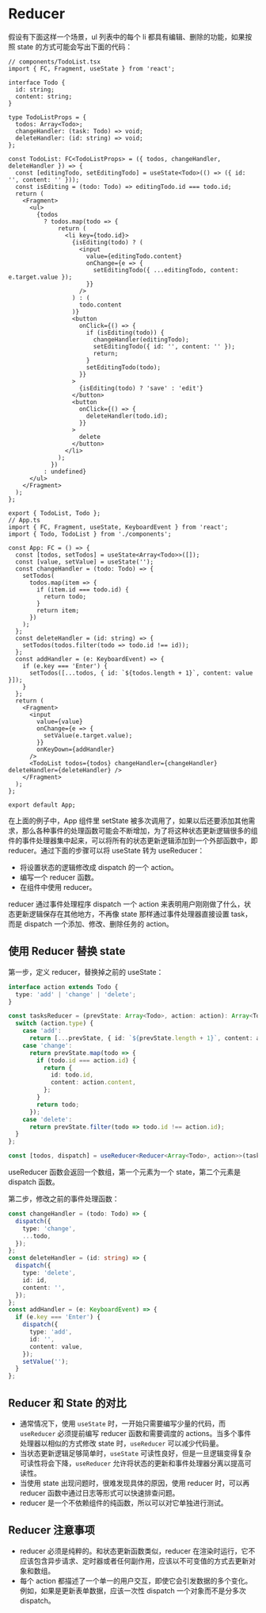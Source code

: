 # Reducer

假设有下面这样一个场景，ul 列表中的每个 li 都具有编辑、删除的功能，如果按照 state 的方式可能会写出下面的代码：

```tsx
// components/TodoList.tsx
import { FC, Fragment, useState } from 'react';

interface Todo {
  id: string;
  content: string;
}

type TodoListProps = {
  todos: Array<Todo>;
  changeHandler: (task: Todo) => void;
  deleteHandler: (id: string) => void;
};

const TodoList: FC<TodoListProps> = ({ todos, changeHandler, deleteHandler }) => {
  const [editingTodo, setEditingTodo] = useState<Todo>(() => ({ id: '', content: '' }));
  const isEditing = (todo: Todo) => editingTodo.id === todo.id;
  return (
    <Fragment>
      <ul>
        {todos
          ? todos.map(todo => {
              return (
                <li key={todo.id}>
                  {isEditing(todo) ? (
                    <input
                      value={editingTodo.content}
                      onChange={e => {
                        setEditingTodo({ ...editingTodo, content: e.target.value });
                      }}
                    />
                  ) : (
                    todo.content
                  )}
                  <button
                    onClick={() => {
                      if (isEditing(todo)) {
                        changeHandler(editingTodo);
                        setEditingTodo({ id: '', content: '' });
                        return;
                      }
                      setEditingTodo(todo);
                    }}
                  >
                    {isEditing(todo) ? 'save' : 'edit'}
                  </button>
                  <button
                    onClick={() => {
                      deleteHandler(todo.id);
                    }}
                  >
                    delete
                  </button>
                </li>
              );
            })
          : undefined}
      </ul>
    </Fragment>
  );
};

export { TodoList, Todo };
// App.ts
import { FC, Fragment, useState, KeyboardEvent } from 'react';
import { Todo, TodoList } from './components';

const App: FC = () => {
  const [todos, setTodos] = useState<Array<Todo>>([]);
  const [value, setValue] = useState('');
  const changeHandler = (todo: Todo) => {
    setTodos(
      todos.map(item => {
        if (item.id === todo.id) {
          return todo;
        }
        return item;
      })
    );
  };
  const deleteHandler = (id: string) => {
    setTodos(todos.filter(todo => todo.id !== id));
  };
  const addHandler = (e: KeyboardEvent) => {
    if (e.key === 'Enter') {
      setTodos([...todos, { id: `${todos.length + 1}`, content: value }]);
    }
  };
  return (
    <Fragment>
      <input
        value={value}
        onChange={e => {
          setValue(e.target.value);
        }}
        onKeyDown={addHandler}
      />
      <TodoList todos={todos} changeHandler={changeHandler} deleteHandler={deleteHandler} />
    </Fragment>
  );
};

export default App;
```

在上面的例子中，App 组件里 setState 被多次调用了，如果以后还要添加其他需求，那么各种事件的处理函数可能会不断增加，为了将这种状态更新逻辑很多的组件的事件处理器集中起来，可以将所有的状态更新逻辑添加到一个外部函数中，即 reducer。通过下面的步骤可以将 useState 转为 useReducer：

- 将设置状态的逻辑修改成 dispatch 的一个 action。
- 编写一个 reducer 函数。
- 在组件中使用 reducer。

reducer 通过事件处理程序 dispatch 一个 action 来表明用户刚刚做了什么，状态更新逻辑保存在其他地方，不再像 state 那样通过事件处理器直接设置 task，而是 dispatch 一个添加、修改、删除任务的 action。

## 使用 Reducer 替换 state

第一步，定义 reducer，替换掉之前的 useState：

```ts
interface action extends Todo {
  type: 'add' | 'change' | 'delete';
}

const tasksReducer = (prevState: Array<Todo>, action: action): Array<Todo> => {
  switch (action.type) {
    case 'add':
      return [...prevState, { id: `${prevState.length + 1}`, content: action.content }];
    case 'change':
      return prevState.map(todo => {
        if (todo.id === action.id) {
          return {
            id: todo.id,
            content: action.content,
          };
        }
        return todo;
      });
    case 'delete':
      return prevState.filter(todo => todo.id !== action.id);
  }
};

const [todos, dispatch] = useReducer<Reducer<Array<Todo>, action>>(tasksReducer, []);
```

useReducer 函数会返回一个数组，第一个元素为一个 state，第二个元素是 dispatch 函数。

第二步，修改之前的事件处理函数：

```ts
const changeHandler = (todo: Todo) => {
  dispatch({
    type: 'change',
    ...todo,
  });
};
const deleteHandler = (id: string) => {
  dispatch({
    type: 'delete',
    id: id,
    content: '',
  });
};
const addHandler = (e: KeyboardEvent) => {
  if (e.key === 'Enter') {
    dispatch({
      type: 'add',
      id: '',
      content: value,
    });
    setValue('');
  }
};
```

## Reducer 和 State 的对比

- 通常情况下，使用 `useState` 时，一开始只需要编写少量的代码，而 `useReducer` 必须提前编写 reducer 函数和需要调度的 actions。当多个事件处理器以相似的方式修改 state 时，`useReducer` 可以减少代码量。
- 当状态更新逻辑足够简单时，`useState` 可读性良好，但是一旦逻辑变得复杂可读性将会下降，`useReducer` 允许将状态的更新和事件处理器分离以提高可读性。
- 当使用 state 出现问题时，很难发现具体的原因，使用 reducer 时，可以再 reducer 函数中通过日志等形式可以快速排查问题。
- reducer 是一个不依赖组件的纯函数，所以可以对它单独进行测试。

## Reducer 注意事项

- reducer 必须是纯粹的。和状态更新函数类似，reducer 在渲染时运行，它不应该包含异步请求、定时器或者任何副作用，应该以不可变值的方式去更新对象和数组。
- 每个 action 都描述了一个单一的用户交互，即使它会引发数据的多个变化。例如，如果是更新表单数据，应该一次性 dispatch 一个对象而不是分多次 dispatch。
